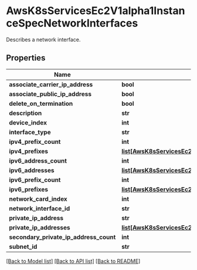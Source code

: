 # AwsK8sServicesEc2V1alpha1InstanceSpecNetworkInterfaces

Describes a network interface.
## Properties
Name | Type | Description | Notes
------------ | ------------- | ------------- | -------------
**associate_carrier_ip_address** | **bool** |  | [optional] 
**associate_public_ip_address** | **bool** |  | [optional] 
**delete_on_termination** | **bool** |  | [optional] 
**description** | **str** |  | [optional] 
**device_index** | **int** |  | [optional] 
**interface_type** | **str** |  | [optional] 
**ipv4_prefix_count** | **int** |  | [optional] 
**ipv4_prefixes** | [**list[AwsK8sServicesEc2V1alpha1InstanceSpecIpv4Prefixes]**](AwsK8sServicesEc2V1alpha1InstanceSpecIpv4Prefixes.md) |  | [optional] 
**ipv6_address_count** | **int** |  | [optional] 
**ipv6_addresses** | [**list[AwsK8sServicesEc2V1alpha1InstanceSpecIpv6Addresses]**](AwsK8sServicesEc2V1alpha1InstanceSpecIpv6Addresses.md) |  | [optional] 
**ipv6_prefix_count** | **int** |  | [optional] 
**ipv6_prefixes** | [**list[AwsK8sServicesEc2V1alpha1InstanceSpecIpv6Prefixes]**](AwsK8sServicesEc2V1alpha1InstanceSpecIpv6Prefixes.md) |  | [optional] 
**network_card_index** | **int** |  | [optional] 
**network_interface_id** | **str** |  | [optional] 
**private_ip_address** | **str** |  | [optional] 
**private_ip_addresses** | [**list[AwsK8sServicesEc2V1alpha1InstanceSpecPrivateIPAddresses]**](AwsK8sServicesEc2V1alpha1InstanceSpecPrivateIPAddresses.md) |  | [optional] 
**secondary_private_ip_address_count** | **int** |  | [optional] 
**subnet_id** | **str** |  | [optional] 

[[Back to Model list]](../README.md#documentation-for-models) [[Back to API list]](../README.md#documentation-for-api-endpoints) [[Back to README]](../README.md)


